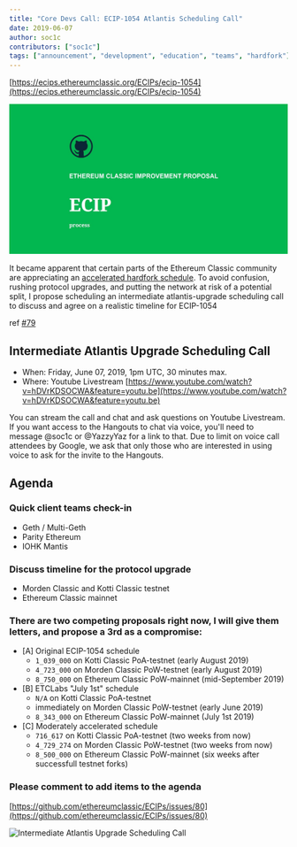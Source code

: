 ```yaml
---
title: "Core Devs Call: ECIP-1054 Atlantis Scheduling Call"
date: 2019-06-07
author: soc1c
contributors: ["soc1c"]
tags: ["announcement", "development", "education", "teams", "hardfork"]
---
```


[https://ecips.ethereumclassic.org/ECIPs/ecip-1054](https://ecips.ethereumclassic.org/ECIPs/ecip-1054)

![Intermediate Atlantis Upgrade Scheduling Call](./ethereum_classic_ecip_wallpaper.png)

It became apparent that certain parts of the Ethereum Classic community are appreciating an [accelerated hardfork schedule](https://medium.com/ethereum-classic-labs/etc-labs-upgrades-ethereum-classic-to-expand-functionality-and-improve-compatability-with-ethereum-e2ac7d9aad93). To avoid confusion, rushing protocol upgrades, and putting the network at risk of a potential split, I propose scheduling an intermediate atlantis-upgrade scheduling call to discuss and agree on a realistic timeline for ECIP-1054

ref [#79](https://github.com/ethereumclassic/ECIPs/issues/79)

## Intermediate Atlantis Upgrade Scheduling Call

* When: Friday, June 07, 2019, 1pm UTC, 30 minutes max.
* Where: Youtube Livestream [https://www.youtube.com/watch?v=hDVrKDSOCWA&feature=youtu.be](https://www.youtube.com/watch?v=hDVrKDSOCWA&feature=youtu.be)

You can stream the call and chat and ask questions on Youtube Livestream. If you want access to the Hangouts to chat via voice, you'll need to message @soc1c or @YazzyYaz for a link to that. Due to limit on voice call attendees by Google, we ask that only those who are interested in using voice to ask for the invite to the Hangouts.

## Agenda

### Quick client teams check-in

* Geth / Multi-Geth
* Parity Ethereum
* IOHK Mantis

### Discuss timeline for the protocol upgrade

* Morden Classic and Kotti Classic testnet
* Ethereum Classic mainnet

### There are two competing proposals right now, I will give them letters, and propose a 3rd as a compromise:

* [A] Original ECIP-1054 schedule
    * `1_039_000` on Kotti Classic PoA-testnet (early August 2019)
    * `4_723_000` on Morden Classic PoW-testnet (early August 2019)
    * `8_750_000` on Ethereum Classic PoW-mainnet (mid-September 2019)
* [B] ETCLabs "July 1st" schedule
    * `N/A` on Kotti Classic PoA-testnet
    * immediately on Morden Classic PoW-testnet (early June 2019)
    * `8_343_000` on Ethereum Classic PoW-mainnet (July 1st 2019)
* [C] Moderately accelerated schedule
    * `716_617` on Kotti Classic PoA-testnet (two weeks from now)
    * `4_729_274` on Morden Classic PoW-testnet (two weeks from now)
    * `8_500_000` on Ethereum Classic PoW-mainnet (six weeks after successfull testnet forks)

### Please comment to add items to the agenda

[https://github.com/ethereumclassic/ECIPs/issues/80](https://github.com/ethereumclassic/ECIPs/issues/80)

![Intermediate Atlantis Upgrade Scheduling Call](./atlantis-banner.jpg)
